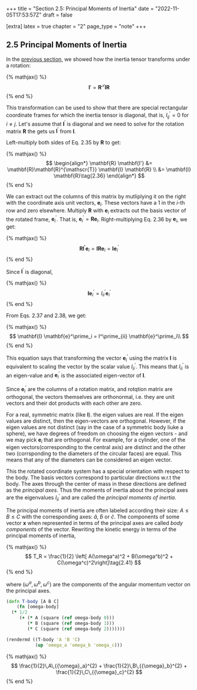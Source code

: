 +++
title = "Section 2.5: Principal Moments of Inertia"
date = "2022-11-05T17:53:57Z"
draft = false

[extra]
latex = true
chapter = "2"
page_type = "note"
+++







## 2.5 Principal Moments of Inertia



In the [previous section](/projects/sicm-workbook/section-2.4-inertia-tensor), we showed how the inertia tensor transforms under a rotation:


{% mathjax() %}
$$
\mathbf{I}' = \mathbf{R}^{\mathscr{T}} \mathbf{I} \mathbf{R} \tag{2.35}
$$
{% end %}




This transformation can be used to show that there are special rectangular coordinate frames for which the inertia tensor is diagonal, that is, $I^\prime_{ij} = 0\text{ for }i \neq j$. Let's assume that $\mathbf{I}^\prime$ is diagonal and we need to solve for the rotation matrix $\mathbf{R}$ the gets us $\mathbf{I}^\prime$ from $\mathbf{I}$.

Left-multiply both sides of Eq. 2.35 by $\mathbf{R}$ to get: 


{% mathjax() %}
$$
\begin{align*}
\mathbf{R} \mathbf{I'} &= \mathbf{R}\mathbf{R}^{\mathscr{T}} \mathbf{I} \mathbf{R} \\
&= \mathbf{I} \mathbf{R}\tag{2.36}
\end{align*}
$$
{% end %}




We can extract out the columns of this matrix by mutliplying it on the right with the coordinate axis unit vectors, $\mathbf{e}_i$. These vectors have a 1 in the $i$-th row and zero elsewhere. Multiply $\mathbf{R}$ with $\mathbf{e}_i$ extracts out the basis vector of the rotated frame, $\mathbf{e}^\prime_i$. That is, $\mathbf{e}^\prime_i = \mathbf{R} \mathbf{e}_i$. Right-multiplying Eq. 2.36 by $\mathbf{e}_i$, we get:


{% mathjax() %}
$$
\mathbf{R} \mathbf{I^\prime} \mathbf{e}_i = \mathbf{I}\mathbf{R}\mathbf{e}_i = \mathbf{I}\mathbf{e}^\prime_i\tag{2.37}
$$
{% end %}




Since $\mathbf{I}^\prime$ is diagonal, 


{% mathjax() %}
$$
\mathbf{I}\mathbf{e}^\prime_i = I^\prime_{ii} \mathbf{e}^\prime_i \tag{2.38}
$$
{% end %}




From Eqs. 2.37 and 2.38, we get:


{% mathjax() %}
$$
\mathbf{I} \mathbf{e}^\prime_i = I^\prime_{ii} \mathbf{e}^\prime_i\\
$$
{% end %}





This equation says that transforming the vector $\mathbf{e}^\prime_i$ using the matrix $\mathbf{I}$ is equivalent to scaling the vector by the scalar value $I^\prime_{ii}$. This means that $I^\prime_{ii}$ is an eigen-value and $\mathbf{e}^\prime_i$ is the associated eigen-vector of $\mathbf{I}$.


Since $\mathbf{e}^\prime_i$ are the columns of a rotation matrix, and rotqtion matrix are orthogonal, the vectors themselves are orthonormal, i.e. they are unit vectors and their dot products with each other are zero. 


For a real, symmetric matrix (like $\mathbf{I}$). the eigen values are real. If the eigen values are distinct, then the eigen-vectors are orthogonal. However, if the eigen values are not distinct (say in the case of a symmetric body liuke a sphere), we have degrees of freedom on choosing the eigen vectors - and we may pick $\mathbf{e}_i$ that are orthogonal. For example, for a cylinder, one of the eigen vectors(corresponding to the central axis) are distinct and the other two (corrsponding to the diameters of the circular faces) are equal. This means that any of the diameters can be considered an eigen vector.

This the rotated coordinate system has a special orientation with respect to the body. The basis vectors correspond to particular directions w.r.t the body. The axes through the center of mass in these directions are defined as the *principal axes*. Thus the moments of inertia about the principal axes are the eigenvalues $I^\prime_{ii}$ and are called the *principal moments of inertia*.

The principal moments of inertia are often labeled according their size: $A \leq B \leq C$ with the corresponding axes: $\hat{a}$, $\hat{b}$ or $\hat{c}$. The components of some vector $\mathbf{x}$ when represented in terms of the principal axes are called *body components* of the vector. Rewriting the kinetic energy in terms of the principal moments of inertia,


{% mathjax() %}
$$
T_R = \frac{1}{2} \left[ A(\omega^a)^2 + B(\omega^b)^2 + C(\omega^c)^2\right]\tag{2.41}
$$
{% end %}




where $(\omega^a, \omega^b, \omega^c)$ are the components of the angular momentum vector on the principal axes.

```clojure
(defn T-body [A B C]
    (fn [omega-body]
  (* 1/2
     (+ (* A (square (ref omega-body 0)))
        (* B (square (ref omega-body 1)))
        (* C (square (ref omega-body 2)))))))

(rendermd ((T-body 'A 'B 'C)
           (up 'omega_a 'omega_b 'omega_c)))
```


{% mathjax() %}$$
\frac{1}{2}\,A\,{{\omega}_a}^{2} + \frac{1}{2}\,B\,{{\omega}_b}^{2} + \frac{1}{2}\,C\,{{\omega}_c}^{2}
$$
{% end %}



```clojure

```
